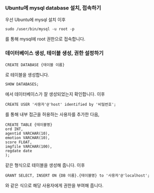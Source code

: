 ### Ubuntu에 mysql database 설치, 접속하기 

우선 Ubuntu에 mysql 설치 이후

~~~
sudo /user/bin/mysql -u root -p
~~~

를 통해 mysql에 root 권한으로 접속합니다. <br>

### 데이터베이스 생성, 테이블 생성, 권한 설정하기

~~~
CREATE DATABASE {테이블 이름}
~~~

로 테이블을 생성합니다.

~~~
SHOW DATABASES;
~~~

에서 데이터베이스가 잘 생성되었는지 확인합니다. 이후

~~~
CREATE USER '사용자'@'host' identified by '비밀번호';
~~~

를 통해 내부 접근을 허용하는 사용자를 추가한 다음,

~~~
CREATE TABLE {테이블명}
ord INT,
agentid VARCHAR(10),
emotion VARCHAR(10),
score FLOAT,
imgfile VARCHAR(100),
regdate date
);
~~~

같은 형식으로 테이블을 생성해 줍니다. 이후

~~~
GRANT SELECT, INSERT ON {DB 이름}.{테이블명} to '사용자'@'localhost';
~~~

와 같은 식으로 해당 사용자에게 권한을 부여해 줍니다.